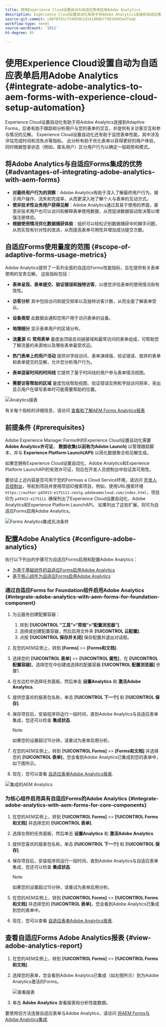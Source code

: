 ```yaml
---
title: 使用Experience Cloud设置自动为自适应表单启用Adobe Analytics
description: Experience Cloud设置自动化有助于将Adobe Analytics连接到自适应表单。 它有助于跟踪和分析用户与自适应表单的交互，提供访客交互和参与情况的见解。
source-git-commit: c88f8f61cf54059b1d141d08b77983dd45edfaa6
workflow-type: tm+mt
source-wordcount: '1011'
ht-degree: 0%

---
```



# 使用Experience Cloud设置自动为自适应表单启用Adobe Analytics {#integrate-adobe-analytics-to-aem-forms-with-experience-cloud-setup-automation}

Experience Cloud设置自动化有助于将Adobe Analytics连接到Adaptive Forms，后者有助于跟踪和分析用户与您的表单的交互，并提供有关访客交互和参与情况的见解。 Experience Cloud设置自动化还有助于监控表单性能，其中涉及评估完成时间和流失点等指标。 此分析有助于优化表单以获得更好的用户体验，同时根据登录状态（例如，匿名用户）区分用户行为以确定一般趋势和模式。

## 将Adobe Analytics与自适应Forms集成的优势 {#advantages-of-integrating-adobe-analytics-with-aem-forms}

* **对最终用户行为的洞察**：Adobe Analytics有助于深入了解最终用户行为，揭示用户操作、流失和完成率，从而更深入地了解个人与表单的互动方式。
* **使非技术性业务用户获得见解**：Adobe Analytics通过其易于使用的界面，甚至非技术用户也可以访问和解释表单使用数据，从而促进数据驱动型决策以增强注册体验。
* **根据使用情况优化数据捕获体验**：组织可以轻松识别数据捕获中的棘手问题，从而实现有针对性的改进，从而提高表单可用性并增加成功提交次数。

## 自适应Forms使用量度的范围 {#scope-of-adaptive-forms-usage-metrics}

Adobe Analytics提供了一系列全面的自适应Forms性能指标，旨在提供有关表单使用的宝贵见解。 这些指标包括：

* **表单呈现、表单提交、验证错误和独特访客**，以便您评估表单的使用情况和有效性。

* **访客分析** 其中包括访问和提交频率以及独特访客计数，从而全面了解表单受众。

* **设备类型** 此数据会通知您用户用于访问表单的设备。

* **地理细分** 显示表单用户的区域分布。

* **流量源** 和 **常用表单** 量度由顶级反向链接域和最常访问的表单组成，可帮助您了解流量的来源地以及哪些表单最受欢迎。

* **热门表单上的用户活动** 提供对字段访问、表单演绎版、验证错误、放弃的表单和表单提交的见解，允许您分析用户行为。

* **表单逗留时间的时间线** 它提供了基于时间线的用户参与表单情况视图。

* **需要访客帮助的区域** 量度包括帮助视图、验证错误实例和字段访问频率，突出显示用户在填写表单时可能需要帮助的位置。

![Analytics报表](assets/analytics-report.png)


有关每个指标的详细信息，请访问 [查看和了解AEM Forms Analytics报表](/help/forms/view-understand-aem-forms-analytics-reports.md)

## 前提条件 {#prerequisites}

<!--
Analytics, Data Collection (Formerly Adobe Launch), and Experience Manager (experience.adobe.com)
-->

Adobe Experience Manager Forms中的Experience Cloud设置自动化需要 **Adobe Analytics许可证**， **数据收集(以前称为Adobe Launch)** 以管理跟踪脚本，并与 **Experience Platform Launch(API)** 以简化数据聚合和见解生成。

如果您拥有Experience Cloud设置自动化、Adobe Analytics和Experience Platform LaunchAPI的有效许可证，则应在开发人员控制台中验证其可用性。

要验证上述内容是否可用于您的Formsas a Cloud Service环境，请访问 [开发人员控制台](https://developer.adobe.com/console/projects)，导航到项目并使用项目ID搜索项目，例如，使用URL搜索环境 `https://author-p45913-e175111-cmstg.adobeaemcloud.com/index.html`，项目ID为 `p45913-e175111`. 确保列出了Experience Cloud设置自动化、Adobe Analytics和Experience Platform LaunchAPI。 如果列出了这些扩展，则可为自适应Forms启用Adobe Analytics。

![Forms Analytics集成先决条件](assets/analytics-aem.png)

<!-- 
>[!NOTE]
> If you have an active licenses for Experience Cloud Setup Automation, Adobe Analytics, and Experience Platform Launch API, you should verify their availability within your developer console.
-->

<!-- For more information about your available integrations, see [troubleshooting Adaptive Forms with Analytics Integration](https://experienceleague.adobe.com/docs/experience-manager-65/forms/integrate-aem-forms-with-experience-cloud-solutions/view-understand-aem-forms-analytics-reports.html)
-->

## 配置Adobe Analytics {#configure-adobe-analytics}

执行以下列出的步骤可为自适应Forms启用和配置Adobe Analytics：

* [为基于基础组件的自适应Forms启用Adobe Analytics](#integrate-adobe-analytics-with-aem-forms-for-foundation-component)
* [基于核心组件为自适应Forms启用Adobe Analytics](#integrate-adobe-analytics-with-aem-forms-for-core-components)

### 通过自适应Forms for Foundation组件启用Adobe Analytics {#integrate-adobe-analytics-with-aem-forms-for-foundation-component}

1. 为云服务创建配置容器：
   1. 转到 **[!UICONTROL “工具”>“常规”>“配置浏览器”]**.
   1. 选择或创建配置容器，然后启用文件夹 **[!UICONTROL 云配置]**.
   1. 点按 **[!UICONTROL 保存并关闭]** 保存配置并退出对话框。
1. 在您的AEM实例上，转到 **[Forms]** >> **[Forms和文档]**.
1. 选择您的 **[!UICONTROL 表单]** >> **[!UICONTROL 属性]**，在 **[!UICONTROL 配置容器]**，选择您在中创建或选择的配置容器 **[!UICONTROL 配置浏览器]** 步骤1.
1. 在左边栏中选择任务面板，然后单击 **设置Analytics** 和 **激活Adobe Analytics**.
1. 提供您喜欢的报表包名称，单击 **[!UICONTROL 下一个]** 和 **[!UICONTROL 保存]**.
1. 保存项目后，安装程序将运行一段时间，直到Adobe Analytics与自适应表单集成，您还可以检查 **集成状态**.

   >[!NOTE]
   >
   >如果您的设置超过15分钟，请重试为表单启用分析。

1. 在您的AEM实例上，转到 **[!UICONTROL Forms]** >> **[Forms和文档]** 并选择您的 **[!UICONTROL 表单]**，您会看到Adobe Analytics已集成到您的表单中，如下图所示。
1. 现在，您可以查看 [自适应表单Adobe Analytics报表](#view-adobe-analytics-report).

![集成的AEM Analytics](assets/analytics-aem-integrated.png)

### 为核心组件启用具有自适应Forms的Adobe Analytics {#integrate-adobe-analytics-with-aem-forms-for-core-components}

1. 在您的AEM实例上，转到 **[!UICONTROL Forms]** >> **[!UICONTROL Forms和文档]** 并选择您的 **[!UICONTROL 表单]**.
1. 选择左侧的任务面板，然后单击 **设置Analytics** 和 **激活Adobe Analytics**.
1. 提供您喜欢的报表包名称，单击 **[!UICONTROL 下一个]** 和 **[!UICONTROL 保存]**.
1. 保存项目后，安装程序将运行一段时间，直到Adobe Analytics与自适应表单集成，您还可以检查 **集成状态**.

   >[!NOTE]
   >
   >如果您的设置超过15分钟，请重试为表单启用分析。

1. 在您的AEM实例上，转到 **[!UICONTROL Forms]** >> **[!UICONTROL Forms和文档]** 并选择您的 **[!UICONTROL 表单]**，您会看到Adobe Analytics已集成到您的表单中。
1. 现在，您可以查看 [自适应表单Adobe Analytics报表](#view-adobe-analytics-report).

## 查看自适应Forms Adobe Analytics报表 {#view-adobe-analytics-report}

1. 在您的AEM实例上，转到 **[!UICONTROL Forms]** >> **[!UICONTROL Forms和文档]**.
1. 选择您的表单，您会看到Adobe Analytics已集成（如左图所示）到为Adobe Analytics激活的Forms。

   ![查看报表](assets/activ-aa.png)

1. 单击 **Adobe Analytics** 查看报表和分析性能数据。


要使用旧方法连接自适应表单与Adobe Analytics，请访问 [将AEM Forms与Adobe Analytics集成](/help/forms/integrate-aem-forms-with-adobe-analytics.md).
